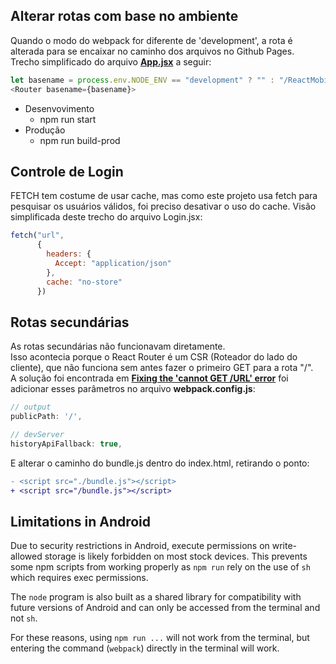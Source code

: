 ## Alterar rotas com base no ambiente

Quando o modo do webpack for diferente de 'development', a rota é alterada para se encaixar no caminho dos arquivos no Github Pages. Trecho simplificado do arquivo **[App.jsx](https://github.com/MQ-J/ReactMobile/blob/main/src/App.jsx)** a seguir:

```javascript
let basename = process.env.NODE_ENV == "development" ? "" : "/ReactMobile/dist"
<Router basename={basename}>
```

- Desenvovimento
  - npm run start
- Produção
  - npm run build-prod

## Controle de Login

FETCH tem costume de usar cache, mas como este projeto usa fetch para pesquisar os usuários válidos, foi preciso desativar o uso do cache. Visão simplificada deste trecho do arquivo Login.jsx:

```javascript
fetch("url",
      {
        headers: {
          Accept: "application/json"
        },
        cache: "no-store"
      })
```

## Rotas secundárias

As rotas secundárias não funcionavam diretamente.<br>
Isso acontecia porque o React Router é um CSR (Roteador do lado do cliente), que não funciona sem antes fazer o primeiro GET para a rota "/".<br>
A solução foi encontrada em  **[Fixing the 'cannot GET /URL' error](https://ui.dev/react-router-cannot-get-url-refresh)** foi adicionar esses parâmetros no arquivo **webpack.config.js**:

```javascript
// output
publicPath: '/',

// devServer
historyApiFallback: true,
```

E alterar o caminho do bundle.js dentro do index.html, retirando o ponto:

```diff
- <script src="./bundle.js"></script>
+ <script src="/bundle.js"></script>
```

## Limitations in Android

Due to security restrictions in Android, execute permissions on write-allowed storage is likely forbidden on most stock devices. This prevents some npm scripts from working properly as `npm run` rely on the use of `sh` which requires exec permissions.

The `node` program is also built as a shared library for compatibility with future versions of Android and can only be accessed from the terminal and not `sh`.

For these reasons, using `npm run ...` will not work from the terminal, but entering the command (`webpack`) directly in the terminal will work.
